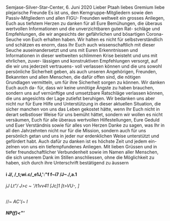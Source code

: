 Semjase-Silver-Star-Center, 6. Juni 2020 Lieber Ptaah liebes Gremium liebe plejarische Freunde Es ist uns, den Kerngruppe-Mitgliedern sowie den Passiv-Mitgliedern und allen FIGU- Freunden weltweit ein grosses Anliegen, Euch aus tiefstem Herzen zu danken für all Eure Bemühungen, die überaus wertvollen Informationen und die unverzichtbaren guten Rat- schläge und Empfehlungen, die wir angesichts der gefährlichen und bösartigen Corona- Seuche von Euch erhalten haben.
Wir halten es nicht für selbstverständlich und schätzen es enorm, dass Ihr Euch auch wissenschaftlich mit dieser Seuche auseinandersetzt und uns mit Euren Erkenntnissen und Informationen in dieser weltweiten schlimmen Krise beisteht und uns mit ehrlichen, zuver- lässigen und konstruktiven Empfehlungen versorgt, auf die wir uns jederzeit vertrauens- voll verlassen können und die uns sowohl persönliche Sicherheit geben, als auch unseren Angehörigen, Freunden, Bekannten und allen Menschen, die dafür offen sind, die nötigen Grundlagen vermitteln, um für ihre Sicherheit sorgen zu können. Wir danken Euch auch da- für, dass wir keine unnötige Ängste zu haben brauchen, sondern uns auf vernünftige und umsetzbare Ratschläge verlassen können, die uns angesichts der Lage zutiefst beruhigen. Wir bedanken uns aber nicht nur für Eure Hilfe und Unterstützung in dieser aktuellen Situation, die sicher manchen von uns das Leben gekostet hätte, wenn Ihr Euch nicht in derart selbstloser Weise für uns bemüht hättet, sondern wir wollen es nicht versäumen, Euch für alle überaus wertvollen Hilfestellungen, Eure Geduld und Euer Verständnis sowie für alles von Herzen Danke zu sagen, was Ihr in all den Jahrzehnten nicht nur für die Mission, sondern auch für uns persönlich getan und uns in jeder nur erdenklichen Weise unterstützt und gefördert habt. Auch dafür zu danken ist es höchste Zeit und jedem ein- zelnen von uns ein tiefempfundenes Anliegen.
Mit lieben Grüssen und in tiefer freundschaftlicher Verbundenheit sowie im Namen aller Menschen, die sich unserem Dank im Stillen anschliessen, ohne die Möglichkeit zu haben, sich durch ihre Unterschrift bestätigend zu äussern
#### i J/, /_t;wi.c/_e1J,':"f f~i7 /J~./,a.1
###### jJ Lt"/ J>c ~ '/t1vv41 [Jc]1 [t>VU-, ]
//~ _AC'(~_ _I_
##### NP(f}<\"'
